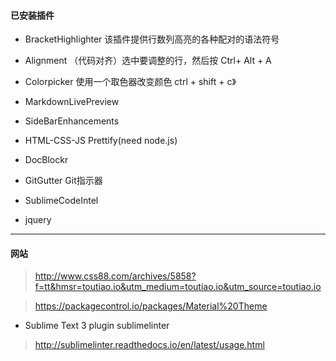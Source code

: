 #### 已安装插件

* BracketHighlighter 该插件提供行数列高亮的各种配对的语法符号

* Alignment （代码对齐）选中要调整的行，然后按 Ctrl+ Alt + A

* Colorpicker 使用一个取色器改变颜色 ctrl + shift + c》

* MarkdownLivePreview

* SideBarEnhancements

* HTML-CSS-JS Prettify(need node.js)

* DocBlockr

* GitGutter Git指示器

* SublimeCodeIntel

* jquery


***

#### 网站

> http://www.css88.com/archives/5858?f=tt&hmsr=toutiao.io&utm_medium=toutiao.io&utm_source=toutiao.io

> https://packagecontrol.io/packages/Material%20Theme

* Sublime Text 3 plugin sublimelinter

> http://sublimelinter.readthedocs.io/en/latest/usage.html

